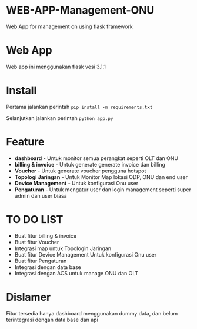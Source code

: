 # WEB-APP-Management-ONU
Web App for management on using flask framework


# Web App
Web app ini menggunakan flask vesi 3.1.1

# Install

Pertama jalankan perintah ``` pip install -m requirements.txt ```

Selanjutkan jalankan perintah ```python app.py```

# Feature
 * **dashboard** - Untuk monitor semua perangkat seperti OLT dan ONU
 * **billing & invoice** - Untuk generate generate invoice dan billing 
 * **Voucher**  - Untuk generate voucher pengguna hotspot 
 * **Topologi Jaringan** - Untuk Monitor Map lokasi ODP, ONU dan end user
 * **Device Management** - Untuk konfigurasi Onu user 
* **Pengaturan** - Untuk mengatur user dan login management seperti super admin dan user biasa

# TO DO LIST 

* Buat fitur billing & invoice
* Buat fitur Voucher
* Integrasi map untuk Topologin Jaringan
* Buat fitur Device Management Untuk konfigurasi Onu user 
* Buat fitur Pengaturan
* Integrasi dengan data base
* Integrasi dengan ACS untuk manage ONU dan OLT

# Dislamer
Fitur tersedia hanya dashboard menggunakan dummy data, dan belum terintegrasi dengan data base dan api
